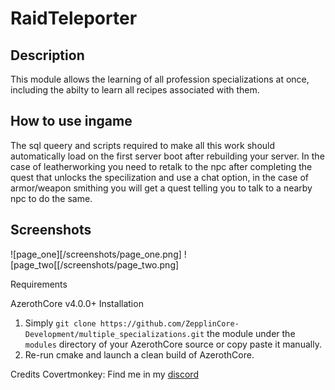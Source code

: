 # RaidTeleporter
## Description
This module allows the learning of all profession specializations at once, including the abilty to learn all recipes associated with them.

## How to use ingame
The sql queery and scripts required to make all this work should automatically load on the first server boot after rebuilding your server.
In the case of leatherworking you need to retalk to the npc after completing the quest that unlocks the specilization and use a chat option, in the case of armor/weapon smithing you will get a quest telling you to talk to a nearby npc to do the same.

## Screenshots
![page_one][/screenshots/page_one.png]
![page_two[[/screenshots/page_two.png]

Requirements

AzerothCore v4.0.0+
Installation
1) Simply `git clone https://github.com/ZepplinCore-Development/multiple_specializations.git` the module under the `modules` directory of your AzerothCore source or copy paste it manually.
2) Re-run cmake and launch a clean build of AzerothCore.

Credits
Covertmonkey: Find me in my [discord](https://discord.gg/zHTqRY4EAQ "Covertmonkey's Modules") 

